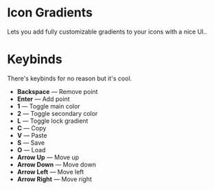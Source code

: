 # Icon Gradients

Lets you add fully customizable gradients to your icons with a nice UI..

# Keybinds

There's keybinds for no reason but it's cool.

* **Backspace** — Remove point
* **Enter** — Add point
* **1** — Toggle main color
* **2** — Toggle secondary color
* **L** — Toggle lock gradient
* **C** — Copy
* **V** — Paste
* **S** — Save
* **O** — Load
* **Arrow Up** — Move up
* **Arrow Down** — Move down
* **Arrow Left** — Move left
* **Arrow Right** — Move right